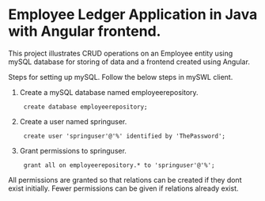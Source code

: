 # Employee Ledger Application in Java with Angular frontend.

This project illustrates CRUD operations on an Employee entity using mySQL database for storing of data and a frontend created using Angular.

Steps for setting up mySQL. Follow the below steps in mySWL client.
1. Create a mySQL database named employeerepository.

        create database employeerepository;

2. Create a user named springuser.

        create user 'springuser'@'%' identified by 'ThePassword';

3. Grant permissions to springuser. 

        grant all on employeerepository.* to 'springuser'@'%';

All permissions are granted so that relations can be created if they dont exist initially. Fewer permissions can be given if relations already exist.
